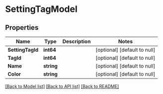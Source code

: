 # SettingTagModel

## Properties
Name | Type | Description | Notes
------------ | ------------- | ------------- | -------------
**SettingTagId** | **int64** |  | [optional] [default to null]
**TagId** | **int64** |  | [optional] [default to null]
**Name** | **string** |  | [optional] [default to null]
**Color** | **string** |  | [optional] [default to null]

[[Back to Model list]](../README.md#documentation-for-models) [[Back to API list]](../README.md#documentation-for-api-endpoints) [[Back to README]](../README.md)

